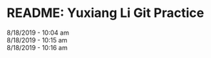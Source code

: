 # README: Yuxiang Li Git Practice
8/18/2019 - 10:04 am<br/>
8/18/2019 - 10:15 am<br/>
8/18/2019 - 10:16 am